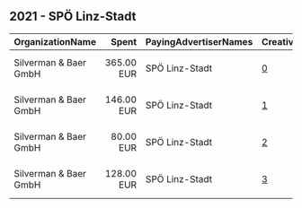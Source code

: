 ## 2021 - SPÖ Linz-Stadt 
|OrganizationName|Spent|PayingAdvertiserNames|CreativeUrls|Impressions|Genders|AgeBrackets|CountryCodes|BillingAddresses|CandidateBallotInformation|
|:---|---:|:---|:---|---:|:---|:---|:---|:---|:---|
|Silverman & Baer GmbH|365.00 EUR|SPÖ Linz-Stadt|[0](https://www.snap.com/political-ads/asset/3be01f2567fd65e091e4eec80ea97887f1f94f62eda0259d0a39e6a0f0a77639?mediaType=mp4)|96,034||16+|austria|"Rosa-Hofmann-Straße 33,Salzburg,5020,AT"|Klaus Luger|
|Silverman & Baer GmbH|146.00 EUR|SPÖ Linz-Stadt|[1](https://www.snap.com/political-ads/asset/f50cfd4245d6da10abd9f03bdea246c3e6e2cb28414abb328d7e1a7b048bd10b?mediaType=mp4)|36,996||16+|austria|"Rosa-Hofmann-Straße 33,Salzburg,5020,AT"|Klaus Luger|
|Silverman & Baer GmbH|80.00 EUR|SPÖ Linz-Stadt|[2](https://www.snap.com/political-ads/asset/f990ddf89f2d93e0c9c55e27db42c6df34e40127d97fa678cd21ca93be389e34?mediaType=mp4)|18,743||16+|austria|"Rosa-Hofmann-Straße 33,Salzburg,5020,AT"|Klaus Luger|
|Silverman & Baer GmbH|128.00 EUR|SPÖ Linz-Stadt|[3](https://www.snap.com/political-ads/asset/bbc48ac64b54132cf3912702c30a5420352c7ae0bb8dd009ce7151334ec9c2f5?mediaType=mp4)|31,444||16+|austria|"Rosa-Hofmann-Straße 33,Salzburg,5020,AT"|Klaus Luger|
